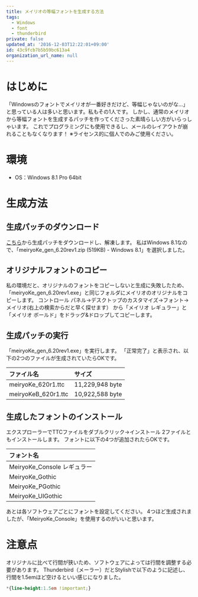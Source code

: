 ```yaml
---
title: メイリオの等幅フォントを生成する方法
tags:
  - Windows
  - font
  - thunderbird
private: false
updated_at: '2016-12-03T12:22:01+09:00'
id: 43c9fcb7b5b59bc613a4
organization_url_name: null
---
```

# はじめに
「Windowsのフォントでメイリオが一番好きだけど、等幅じゃないのがな…」と思っている人は多いと思います。私もその1人です。
しかし、通常のメイリオから等幅フォントを生成するパッチを作ってくださった素晴らしい方がいらっしゃいます。
これでプログラミングにも使用できるし、メールのレイアウトが崩れることもなくなります！
※ライセンス的に個人でのみご使用ください。

# 環境
- OS：Windows 8.1 Pro 64bit

# 生成方法
## 生成パッチのダウンロード
[こちら](http://www.geocities.jp/meir000/meiryoKe/)から生成パッチをダウンロードし、解凍します。
私はWindows 8.1なので、「meiryoKe_gen_6.20rev1.zip (519KB) - Windows 8.1」を選択しました。

## オリジナルフォントのコピー
私の環境だと、オリジナルのフォントをコピーしないと生成に失敗したため、「meiryoKe_gen_6.20rev1.exe」と同じフォルダにメイリオのオリジナルをコピーします。
コントロール パネル→デスクトップのカスタマイズ→フォント→メイリオ(右上の検索からだと早く探せます）
から「メイリオ レギュラー」と「メイリオ ボールド」をドラッグ&ドロップしてコピーします。

## 生成パッチの実行
「meiryoKe_gen_6.20rev1.exe」を実行します。
「正常完了」と表示され、以下の2つのファイルが生成されていたらOKです。

| ファイル名 | サイズ |
|:---|:---|
|meiryoKe_620r1.ttc|11,229,948 byte|
|meiryoKeB_620r1.ttc|10,922,588 byte|

## 生成したフォントのインストール
エクスプローラーでTTCファイルをダブルクリック→インストール
2ファイルともインストールします。
フォントに以下の4つが追加されたらOKです。

|フォント名|
|:---|
|MeiryoKe_Console レギュラー|
|MeiryoKe_Gothic|
|MeiryoKe_PGothic|
|MeiryoKe_UIGothic|

あとは各ソフトウェアごとにフォントを設定してください。
4つほど生成されましたが、「MeiryoKe_Console」を使用するのがいいと思います。

# 注意点
オリジナルに比べて行間が狭いため、ソフトウェアによっては行間を調整する必要があります。
Thunderbird（メーラー）だとStylishで以下のように記述し、行間を1.5emほど空けるといい感じになりました。

``` css
*{line-height:1.5em !important;}
```
